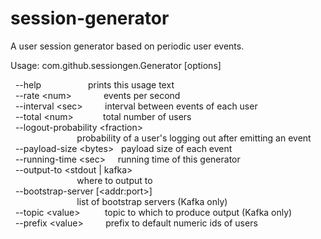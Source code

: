 # session-generator

A user session generator based on periodic user events.

Usage: com.github.sessiongen.Generator [options]

  --help                   prints this usage text\
  --rate &lt;num&gt;             events per second\
  --interval &lt;sec&gt;         interval between events of each user\
  --total &lt;num&gt;            total number of users\
  --logout-probability &lt;fraction&gt;\
                           probability of a user's logging out after emitting an event\
  --payload-size &lt;bytes&gt;   payload size of each event\
  --running-time &lt;sec&gt;     running time of this generator\
  --output-to &lt;stdout | kafka&gt;\
                           where to output to\
  --bootstrap-server [&lt;addr:port&gt;]\
                           list of bootstrap servers (Kafka only)\
  --topic &lt;value&gt;          topic to which to produce output (Kafka only)\
  --prefix &lt;value&gt;         prefix to default numeric ids of users